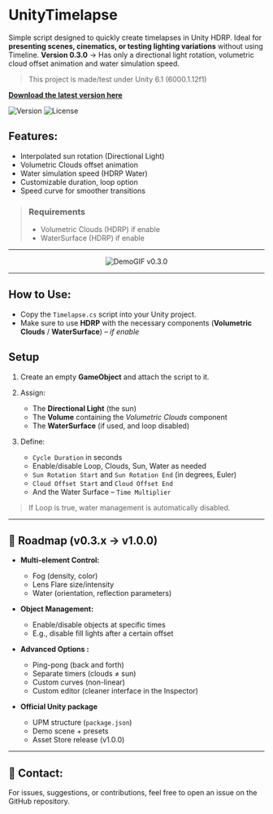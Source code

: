 # UnityTimelapse

Simple script designed to quickly create timelapses in Unity HDRP. Ideal for **presenting scenes, cinematics, or testing lighting variations** without using Timeline. **Version 0.3.0** -> Has only a directional light rotation, volumetric cloud offset animation and water simulation speed.

> This project is made/test under Unity 6.1 (6000.1.12f1)

[**Download the latest version here**](Runtime/Timelapse.cs)

![Version](https://img.shields.io/badge/version-v0.3.0-blue)
![License](https://img.shields.io/github/license/cfrBernard/UnityTimelapse)

## Features:
- Interpolated sun rotation (Directional Light)
- Volumetric Clouds offset animation
- Water simulation speed (HDRP Water)
- Customizable duration, loop option
- Speed curve for smoother transitions

> ### Requirements
> - Volumetric Clouds (HDRP) if enable
> - WaterSurface (HDRP) if enable

---

<p align="center">
  <img src="Assets/Demo/DemoGif_v0.3.0.gif" alt="DemoGIF v0.3.0" />
</p>

---

## How to Use:

- Copy the `Timelapse.cs` script into your Unity project.
- Make sure to use **HDRP** with the necessary components (**Volumetric Clouds** / **WaterSurface**) – *if enable*

## Setup

1. Create an empty **GameObject** and attach the script to it.
2. Assign:
    - The **Directional Light** (the sun)
    - The **Volume** containing the *Volumetric Clouds* component
    - The **WaterSurface** (if used, and loop disabled)

3. Define:
    - `Cycle Duration` in seconds
    - Enable/disable Loop, Clouds, Sun, Water as needed
    - `Sun Rotation Start` and `Sun Rotation End` (in degrees, Euler)
    - `Cloud Offset Start` and `Cloud Offset End`
    - And the Water Surface – `Time Multiplier`


> If Loop is true, water management is automatically disabled.

---

## 🔮 Roadmap (v0.3.x → v1.0.0)

- **Multi-element Control:**
    - Fog (density, color)
    - Lens Flare size/intensity
    - Water (orientation, reflection parameters)

- **Object Management:**
    - Enable/disable objects at specific times
    - E.g., disable fill lights after a certain offset

- **Advanced Options :**
    - Ping-pong (back and forth)
    - Separate timers (clouds ≠ sun)
    - Custom curves (non-linear)
    - Custom editor (cleaner interface in the Inspector)

- **Official Unity package**
    - UPM structure (`package.json`)
    - Demo scene + presets
    - Asset Store release (v1.0.0)

---

## 🤝 Contact:
For issues, suggestions, or contributions, feel free to open an issue on the GitHub repository.
